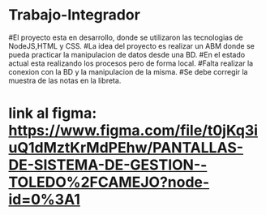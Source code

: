 # Trabajo-Integrador
#El proyecto esta en desarrollo, donde se utilizaron las tecnologias de NodeJS,HTML y CSS.
#La idea del proyecto es realizar un ABM donde se pueda practicar la manipulacion de datos desde una BD.
#En el estado actual esta realizando los procesos pero de forma local.
#Falta realizar la conexion con la BD y la manipulacion de la misma.
#Se debe corregir la muestra de las notas en la libreta.
# link al figma: https://www.figma.com/file/t0jKq3iuQ1dMztKrMdPEhw/PANTALLAS-DE-SISTEMA-DE-GESTION--TOLEDO%2FCAMEJO?node-id=0%3A1 
